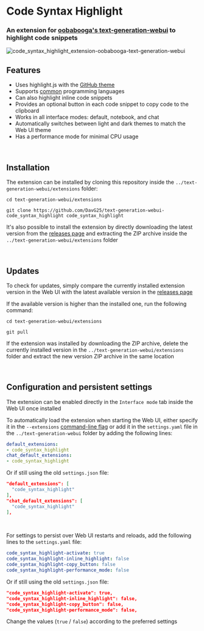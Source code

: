 # Code Syntax Highlight
### An extension for [oobabooga's text-generation-webui](https://github.com/oobabooga/text-generation-webui/) to highlight code snippets

![code_syntax_highlight_extension-oobabooga-text-generation-webui](https://www.davg25.com/file/github-media/text-generation-webui-code_syntax_highlight/demo2.png)

## Features
- Uses highlight.js with the [GitHub theme](https://highlightjs.org/static/demo/#:~:text=GitHub%20Dark)
- Supports [common](https://highlightjs.org/download/#:~:text=common) programming languages
- Can also highlight inline code snippets
- Provides an optional button in each code snippet to copy code to the clipboard
- Works in all interface modes: default, notebook, and chat
- Automatically switches between light and dark themes to match the Web UI theme
- Has a performance mode for minimal CPU usage

<br>

## Installation
The extension can be installed by cloning this repository inside the `../text-generation-webui/extensions` folder:
```
cd text-generation-webui/extensions
```
```
git clone https://github.com/DavG25/text-generation-webui-code_syntax_highlight code_syntax_highlight
```

It's also possible to install the extension by directly downloading the latest version from the [releases page](https://github.com/DavG25/text-generation-webui-code_syntax_highlight/releases/latest) and extracting the ZIP archive inside the `../text-generation-webui/extensions` folder

<br>

## Updates
To check for updates, simply compare the currently installed extension version in the Web UI with the latest available version in the [releases page](https://github.com/DavG25/text-generation-webui-code_syntax_highlight/releases/latest) 

If the available version is higher than the installed one, run the following command:
```
cd text-generation-webui/extensions
```
```
git pull
```
If the extension was installed by downloading the ZIP archive, delete the currently installed version in the `../text-generation-webui/extensions` folder and extract the new version ZIP archive in the same location

<br>

## Configuration and persistent settings
The extension can be enabled directly in the `Interface mode` tab inside the Web UI once installed

To automatically load the extension when starting the Web UI, either specify it in the `--extensions` [command-line flag](https://github.com/oobabooga/text-generation-webui#basic-settings) or add it in the `settings.yaml` file in the `../text-generation-webui` folder by adding the following lines:
```yaml
default_extensions: 
- code_syntax_highlight
chat_default_extensions:
- code_syntax_highlight
```
Or if still using the old `settings.json` file:
```json
"default_extensions": [
  "code_syntax_highlight"
],
"chat_default_extensions": [
  "code_syntax_highlight"
],
```

<br>

For settings to persist over Web UI restarts and reloads, add the following lines to the `settings.yaml` file:

```yaml
code_syntax_highlight-activate: true
code_syntax_highlight-inline_highlight: false
code_syntax_highlight-copy_button: false
code_syntax_highlight-performance_mode: false
```
Or if still using the old `settings.json` file:
```json
"code_syntax_highlight-activate": true,
"code_syntax_highlight-inline_highlight": false,
"code_syntax_highlight-copy_button": false,
"code_syntax_highlight-performance_mode": false,
```
Change the values (`true` / `false`) according to the preferred settings